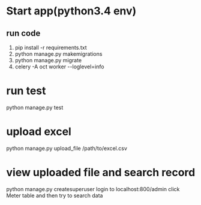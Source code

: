 # Start app(python3.4 env)
## run code
1. pip install -r requirements.txt
2. python manage.py makemigrations
3. python manage.py migrate
4. celery -A oct  worker --loglevel=info

# run test
python manage.py test

# upload excel
python manage.py upload_file /path/to/excel.csv

# view uploaded file and search record
python manage.py createsuperuser
login to localhost:800/admin
click Meter table and then try to search data


